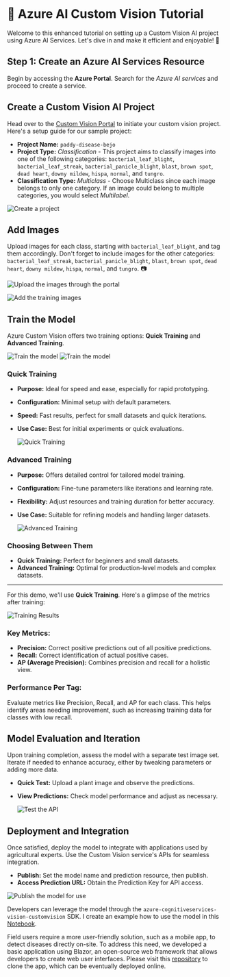 # 🌟 Azure AI Custom Vision Tutorial  
  
Welcome to this enhanced tutorial on setting up a Custom Vision AI project using Azure AI Services. Let's dive in and make it efficient and enjoyable! 🚀  
  
## **Step 1: Create an Azure AI Services Resource**  
  
Begin by accessing the **Azure Portal**. Search for the *Azure AI services* and proceed to create a service.  
  
## **Create a Custom Vision AI Project**  
  
Head over to the [Custom Vision Portal](https://www.customvision.ai/projects) to initiate your custom vision project. Here's a setup guide for our sample project:  
  
- **Project Name:** `paddy-disease-bejo`  
- **Project Type:** *Classification* - This project aims to classify images into one of the following categories: `bacterial_leaf_blight`, `bacterial_leaf_streak`, `bacterial_panicle_blight`, `blast`, `brown spot`, `dead heart`, `downy mildew`, `hispa`, `normal`, and `tungro`.  
- **Classification Type:** *Multiclass* - Choose Multiclass since each image belongs to only one category. If an image could belong to multiple categories, you would select *Multilabel*.  

![Create a project](/img/01-image.png)

## **Add Images**  
  
Upload images for each class, starting with `bacterial_leaf_blight`, and tag them accordingly. Don't forget to include images for the other categories: `bacterial_leaf_streak`, `bacterial_panicle_blight`, `blast`, `brown spot`, `dead heart`, `downy mildew`, `hispa`, `normal`, and `tungro`. 📷  

![Upload the images through the portal](/img/02-image1.jpg)


![Add the training images](/img/02-image2.png)


## **Train the Model**  
  
Azure Custom Vision offers two training options: **Quick Training** and **Advanced Training**.  

  ![Train the model](/img/03-image.png)
  ![Train the model](/img/04-image.png)


### **Quick Training**  
  
- **Purpose:** Ideal for speed and ease, especially for rapid prototyping.  
- **Configuration:** Minimal setup with default parameters.  
- **Speed:** Fast results, perfect for small datasets and quick iterations.  
- **Use Case:** Best for initial experiments or quick evaluations.  

   ![Quick Training](/img/05-image.png)

### **Advanced Training**  
  
- **Purpose:** Offers detailed control for tailored model training.  
- **Configuration:** Fine-tune parameters like iterations and learning rate.  
- **Flexibility:** Adjust resources and training duration for better accuracy.  
- **Use Case:** Suitable for refining models and handling larger datasets.  
   
   ![Advanced Training](/img/06-image.png)

### **Choosing Between Them**  
  
- **Quick Training:** Perfect for beginners and small datasets.  
- **Advanced Training:** Optimal for production-level models and complex datasets.  

----------------------------------------------------------------------------------------------------------------------------------------------  
For this demo, we'll use **Quick Training**. Here's a glimpse of the metrics after training:  

 ![Training Results](/img/07-image.png)

### **Key Metrics:**  
- **Precision:** Correct positive predictions out of all positive predictions.  
- **Recall:** Correct identification of actual positive cases.  
- **AP (Average Precision):** Combines precision and recall for a holistic view.  
  
### **Performance Per Tag:**  
  
Evaluate metrics like Precision, Recall, and AP for each class. This helps identify areas needing improvement, such as increasing training data for classes with low recall.  
  
## **Model Evaluation and Iteration**  
  
Upon training completion, assess the model with a separate test image set. Iterate if needed to enhance accuracy, either by tweaking parameters or adding more data.  
  
- **Quick Test:** Upload a plant image and observe the predictions.  
- **View Predictions:** Check model performance and adjust as necessary.  

  ![Test the API](/img/08-image.png)

## **Deployment and Integration**  
  
Once satisfied, deploy the model to integrate with applications used by agricultural experts. Use the Custom Vision service's APIs for seamless integration.  
  
- **Publish:** Set the model name and prediction resource, then publish.  
- **Access Prediction URL:** Obtain the Prediction Key for API access.  
  
 ![Publish the model for use](/img/09-image.png)

Developers can leverage the model through the `azure-cognitiveservices-vision-customvision` SDK. I create an example how to use the model in this [Notebook](/paddy-disease-classifier.ipynb).  

Field users require a more user-friendly solution, such as a mobile app, to detect diseases directly on-site. To address this need, we developed a basic application using Blazor, an open-source web framework that allows developers to create web user interfaces. Please visit this [repository]() to clone the app, which can be eventually deployed online.
